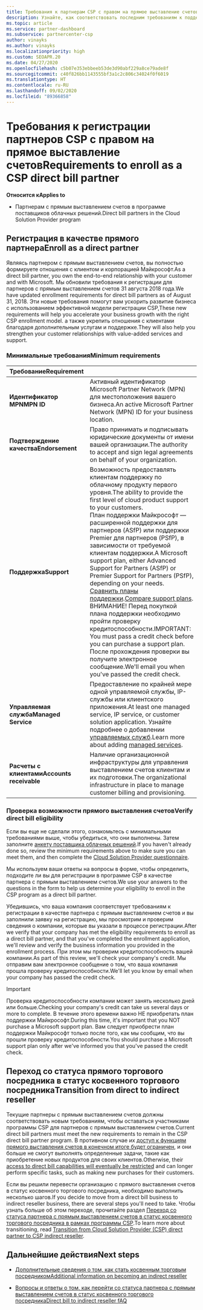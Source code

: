 ```yaml
---
title: Требования к партнерам CSP с правом на прямое выставление счетов
description: Узнайте, как соответствовать последним требованиям к поддержке и службам, чтобы стать партнером с правом на прямое выставление счетов в программе поставщика облачных решений (Майкрософт).
ms.topic: article
ms.service: partner-dashboard
ms.subservice: partnercenter-csp
author: vinayks
ms.author: vinayks
ms.localizationpriority: high
ms.custom: SEOAPR.20
ms.date: 04/27/2020
ms.openlocfilehash: c5b07e353ebbeeb53de3d90abf229a8ce79ade8f
ms.sourcegitcommit: c40f826bb1143555bf3a1c2c806c34024f0f6019
ms.translationtype: HT
ms.contentlocale: ru-RU
ms.lasthandoff: 09/02/2020
ms.locfileid: "89366858"
---
```

# <a name="requirements-to-enroll-as-a-csp-direct-bill-partner"></a><span data-ttu-id="aa2d1-103">Требования к регистрации партнеров CSP с правом на прямое выставление счетов</span><span class="sxs-lookup"><span data-stu-id="aa2d1-103">Requirements to enroll as a CSP direct bill partner</span></span>

<span data-ttu-id="aa2d1-104">**Относится к**</span><span class="sxs-lookup"><span data-stu-id="aa2d1-104">**Applies to**</span></span>

- <span data-ttu-id="aa2d1-105">Партнерам с прямым выставлением счетов в программе поставщиков облачных решений.</span><span class="sxs-lookup"><span data-stu-id="aa2d1-105">Direct bill partners in the Cloud Solution Provider program</span></span>

## <a name="enroll-as-a-direct-partner"></a><span data-ttu-id="aa2d1-106">Регистрация в качестве прямого партнера</span><span class="sxs-lookup"><span data-stu-id="aa2d1-106">Enroll as a direct partner</span></span>

<span data-ttu-id="aa2d1-107">Являясь партнером с прямым выставлением счетов, вы полностью формируете отношения с клиентом и корпорацией Майкрософт.</span><span class="sxs-lookup"><span data-stu-id="aa2d1-107">As a direct bill partner, you own the end-to-end relationship with your customer and with Microsoft.</span></span> <span data-ttu-id="aa2d1-108">Мы обновили требования к регистрации для партнеров с прямым выставлением счетов 31 августа 2018 года.</span><span class="sxs-lookup"><span data-stu-id="aa2d1-108">We have updated enrollment requirements for direct bill partners as of August 31, 2018.</span></span> <span data-ttu-id="aa2d1-109">Эти новые требования помогут вам ускорить развитие бизнеса с использованием эффективной модели регистрации CSP,</span><span class="sxs-lookup"><span data-stu-id="aa2d1-109">These new requirements will help you accelerate your business growth with the right CSP enrollment model.</span></span> <span data-ttu-id="aa2d1-110">а также укрепить отношения с клиентами благодаря дополнительным услугам и поддержке.</span><span class="sxs-lookup"><span data-stu-id="aa2d1-110">They will also help you strengthen your customer relationships with value-added services and support.</span></span>

### <a name="minimum-requirements"></a><span data-ttu-id="aa2d1-111">Минимальные требования</span><span class="sxs-lookup"><span data-stu-id="aa2d1-111">Minimum requirements</span></span>

|<span data-ttu-id="aa2d1-112">**Требование**</span><span class="sxs-lookup"><span data-stu-id="aa2d1-112">**Requirement**</span></span>|                             |
|--------------------------------|--------------------------------------------------------------|
|<span data-ttu-id="aa2d1-113">**Идентификатор MPN**</span><span class="sxs-lookup"><span data-stu-id="aa2d1-113">**MPN ID**</span></span>   |<span data-ttu-id="aa2d1-114">Активный идентификатор Microsoft Partner Network (MPN) для местоположения вашего бизнеса.</span><span class="sxs-lookup"><span data-stu-id="aa2d1-114">An active Microsoft Partner Network (MPN) ID for your business location.</span></span>    |
|<span data-ttu-id="aa2d1-115">**Подтверждение качества**</span><span class="sxs-lookup"><span data-stu-id="aa2d1-115">**Endorsement**</span></span>   |<span data-ttu-id="aa2d1-116">Право принимать и подписывать юридические документы от имени вашей организации.</span><span class="sxs-lookup"><span data-stu-id="aa2d1-116">The authority to accept and sign legal agreements on behalf of your organization.</span></span>|
|<span data-ttu-id="aa2d1-117">**Поддержка**</span><span class="sxs-lookup"><span data-stu-id="aa2d1-117">**Support**</span></span>   |<span data-ttu-id="aa2d1-118">Возможность предоставлять клиентам поддержку по облачному продукту первого уровня.</span><span class="sxs-lookup"><span data-stu-id="aa2d1-118">The ability to provide the first level of cloud product support to your customers.</span></span> <br/><span data-ttu-id="aa2d1-119">План поддержки Майкрософт — расширенной поддержки для партнеров (ASfP) или поддержки Premier для партнеров (PSfP), в зависимости от требуемой клиентам поддержки.</span><span class="sxs-lookup"><span data-stu-id="aa2d1-119">A Microsoft support plan, either Advanced Support for Partners (ASfP) or Premier Support for Partners (PSfP), depending on your needs.</span></span> <span data-ttu-id="aa2d1-120">[Сравнить планы поддержки](https://partner.microsoft.com/support/partnersupport).</span><span class="sxs-lookup"><span data-stu-id="aa2d1-120">[Compare support plans](https://partner.microsoft.com/support/partnersupport).</span></span><br/> <span data-ttu-id="aa2d1-121">ВНИМАНИЕ! Перед покупкой плана поддержки необходимо пройти проверку кредитоспособности.</span><span class="sxs-lookup"><span data-stu-id="aa2d1-121">IMPORTANT: You must pass a credit check before you can purchase a support plan.</span></span> <span data-ttu-id="aa2d1-122">После прохождения проверки вы получите электронное сообщение.</span><span class="sxs-lookup"><span data-stu-id="aa2d1-122">We'll email you when you've passed the credit check.</span></span> |
|<span data-ttu-id="aa2d1-123">**Управляемая служба**</span><span class="sxs-lookup"><span data-stu-id="aa2d1-123">**Managed Service**</span></span>   |<span data-ttu-id="aa2d1-124">Предоставление по крайней мере одной управляемой службы, IP-службы или клиентского приложения.</span><span class="sxs-lookup"><span data-stu-id="aa2d1-124">At least one managed service, IP service, or customer solution application.</span></span> <span data-ttu-id="aa2d1-125">Узнайте подробнее о добавлении [управляемых служб](https://partner.microsoft.com/business-opportunities/managed-services-provider).</span><span class="sxs-lookup"><span data-stu-id="aa2d1-125">Learn more about adding [managed services](https://partner.microsoft.com/business-opportunities/managed-services-provider).</span></span>|
|<span data-ttu-id="aa2d1-126">**Расчеты с клиентами**</span><span class="sxs-lookup"><span data-stu-id="aa2d1-126">**Accounts receivable**</span></span> |<span data-ttu-id="aa2d1-127">Наличие организационной инфраструктуры для управления выставлением счетов клиентам и их подготовки.</span><span class="sxs-lookup"><span data-stu-id="aa2d1-127">The organizational infrastructure in place to manage customer billing and provisioning.</span></span>

### <a name="verify-direct-bill-eligibility"></a><span data-ttu-id="aa2d1-128">Проверка возможности прямого выставления счетов</span><span class="sxs-lookup"><span data-stu-id="aa2d1-128">Verify direct bill eligibility</span></span>

<span data-ttu-id="aa2d1-129">Если вы еще не сделали этого, ознакомьтесь с минимальными требованиями выше, чтобы убедиться, что они выполнены. Затем заполните [анкету поставщика облачных решений](https://partner.microsoft.com/cloud-solution-provider/assessment).</span><span class="sxs-lookup"><span data-stu-id="aa2d1-129">If you haven't already done so, review the minimum requirements above to make sure you can meet them, and then complete the [Cloud Solution Provider questionnaire](https://partner.microsoft.com/cloud-solution-provider/assessment).</span></span>

<span data-ttu-id="aa2d1-130">Мы используем ваши ответы на вопросы в форме, чтобы определить, подходите ли вы для регистрации в программе CSP в качестве партнера с прямым выставлением счетов.</span><span class="sxs-lookup"><span data-stu-id="aa2d1-130">We use your answers to the questions in the form to help us determine your eligibility to enroll in the CSP program as a direct bill partner.</span></span>

<span data-ttu-id="aa2d1-131">Убедившись, что ваша компания соответствует требованиям к регистрации в качестве партнера с прямым выставлением счетов и вы заполнили заявку на регистрацию, мы просмотрим и проверим сведения о компании, которые вы указали в процессе регистрации.</span><span class="sxs-lookup"><span data-stu-id="aa2d1-131">After we verify that your company has met the eligibility requirements to enroll as a direct bill partner, and that you've completed the enrollment application, we'll review and verify the business information you provided in the enrollment process.</span></span> <span data-ttu-id="aa2d1-132">При этом мы проверим кредитоспособность вашей компании.</span><span class="sxs-lookup"><span data-stu-id="aa2d1-132">As part of this review, we'll check your company's credit.</span></span> <span data-ttu-id="aa2d1-133">Мы отправим вам электронное сообщение о том, что ваша компания прошла проверку кредитоспособности.</span><span class="sxs-lookup"><span data-stu-id="aa2d1-133">We'll let you know by email when your company has passed the credit check.</span></span>

>[!IMPORTANT]
><span data-ttu-id="aa2d1-134">Проверка кредитоспособности компании может занять несколько дней или больше.</span><span class="sxs-lookup"><span data-stu-id="aa2d1-134">Checking your company's credit can take us several days or more to complete.</span></span> <span data-ttu-id="aa2d1-135">В течение этого времени важно НЕ приобретать план поддержки Майкрософт.</span><span class="sxs-lookup"><span data-stu-id="aa2d1-135">During this time, it's important that you NOT purchase a Microsoft support plan.</span></span> <span data-ttu-id="aa2d1-136">Вам следует приобрести план поддержки Майкрософт только после того, как мы сообщим, что вы прошли проверку кредитоспособности.</span><span class="sxs-lookup"><span data-stu-id="aa2d1-136">You should purchase a Microsoft support plan only after we've informed you that you've passed the credit check.</span></span>

## <a name="transition-from-direct-to-indirect-reseller"></a><span data-ttu-id="aa2d1-137">Переход со статуса прямого торгового посредника в статус косвенного торгового посредника</span><span class="sxs-lookup"><span data-stu-id="aa2d1-137">Transition from direct to indirect reseller</span></span>

<span data-ttu-id="aa2d1-138">Текущие партнеры с прямым выставлением счетов должны соответствовать новым требованиям, чтобы оставаться участниками программы CSP для партнеров с прямым выставлением счетов.</span><span class="sxs-lookup"><span data-stu-id="aa2d1-138">Current direct bill partners must meet the new requirements to remain in the CSP direct bill partner program.</span></span> <span data-ttu-id="aa2d1-139">В противном случае их [доступ к функциям прямого выставления счетов в конечном итоге будет ограничен](restricted-direct-bill-capabilities.md), и они больше не смогут выполнять определенные задачи, такие как приобретение новых продуктов для своих клиентов.</span><span class="sxs-lookup"><span data-stu-id="aa2d1-139">Otherwise, their [access to direct bill capabilities will eventually be restricted](restricted-direct-bill-capabilities.md) and can longer perform specific tasks, such as making new purchases for their customers.</span></span>

<span data-ttu-id="aa2d1-140">Если вы решили перевести организацию с прямого выставления счетов в статус косвенного торгового посредника, необходимо выполнить несколько шагов.</span><span class="sxs-lookup"><span data-stu-id="aa2d1-140">If you decide to move from a direct bill business to indirect reseller business, there are several steps you'll need to take.</span></span> <span data-ttu-id="aa2d1-141">Чтобы узнать больше об этом переходе, прочитайте раздел [Переход со статуса партнера с прямым выставлением счетов в статус косвенного торгового посредника в рамках программы CSP](transition-direct-to-indirect.md).</span><span class="sxs-lookup"><span data-stu-id="aa2d1-141">To learn more about transitioning, read [Transition from Cloud Solution Provider (CSP) direct partner to CSP indirect reseller](transition-direct-to-indirect.md).</span></span>

## <a name="next-steps"></a><span data-ttu-id="aa2d1-142">Дальнейшие действия</span><span class="sxs-lookup"><span data-stu-id="aa2d1-142">Next steps</span></span>

- [<span data-ttu-id="aa2d1-143">Дополнительные сведения о том, как стать косвенным торговым посредником</span><span class="sxs-lookup"><span data-stu-id="aa2d1-143">Additional information on becoming an indirect reseller</span></span>](https://assetsprod.microsoft.com/csp-directbill-to-indirect-transition.pdf)

- [<span data-ttu-id="aa2d1-144">Вопросы и ответы о том, как перейти со статуса партнера с прямым выставлением счетов в статус косвенного торгового посредника</span><span class="sxs-lookup"><span data-stu-id="aa2d1-144">Direct bill to indirect reseller fAQ</span></span>](https://assetsprod.microsoft.com/mpn/direct-bill-partner-faq.pdf)
